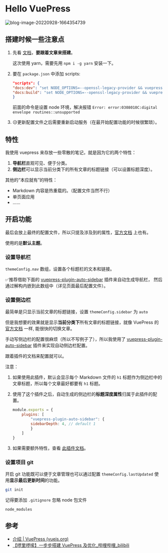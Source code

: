 # Hello VuePress

![blog-image-20220928-1664354739](https://cdn.jsdelivr.net/gh/Nova-mist/HexoBlogResources/images/2022/202209281646816.jpg)

## 搭建时候一些注意点

1. 先看 [文档](https://vuepress.vuejs.org/zh/guide/getting-started.html)，**要跟着文章来搭建**。

    这次使用 yarn，需要先用 `npm i -g yarn` 安装一下。
2. 要在 `package.json` 中添加 scripts:

    ```json
    "scripts": {
    "docs:dev": "set NODE_OPTIONS=--openssl-legacy-provider && vuepress dev docs",
    "docs:build": "set NODE_OPTIONS=--openssl-legacy-provider && vuepress build docs"
    }
    ```

    前面的命令是设置 node 环境，解决报错 `Error: error:0308010C:digital envelope routines::unsupported`
3. 😥更新配置文件之后需要重新启动服务（在最开始配置功能的时候很繁琐）。

## 特性

我使用 vuepress 来存放一些零散的笔记，就是因为它的两个特性：

1. **导航栏**直观可见、便于分类。
2. **侧边栏**可以显示当前分类下的所有文章的标题链接（可以设置标题深度）。

其他的“本应就有”的特性：

- Markdown 内容是热重载的。（配置文件当然不行）
- 单页面应用
- ......

## 开启功能

最后会放上最终的配置文件，所以只提及涉及到的属性，[官方文档](https://vuepress.vuejs.org/zh/theme/default-theme-config.html) 上也有。

使用的是**默认主题**。

### 设置导航栏

`themeConfig.nav` 数组，设置各个标题栏的文本和链接。

✅推荐借助下面的 [vuepress-plugin-auto-sidebar](https://shanyuhai123.github.io/vuepress-plugin-auto-sidebar/features/plugin-options.html#nav) 插件来自动生成导航栏，
然后通过解构内嵌到此数组中（详见页面最后配置文件）。

### 设置侧边栏

最简单是只显示当前文章的标题链接，设置 `themeConfig.sidebar` 为 `auto`

但是我想要的效果就是显示**当前分类下**所有文章的标题链接，就像 VuePress 的 [官方文档](https://vuepress.vuejs.org/zh/guide/) 一样,
能很快的切换文章。

手动写侧边栏的配置很麻烦（所以不写例子了），所以我使用了 [vuepress-plugin-auto-sidebar](https://shanyuhai123.github.io/vuepress-plugin-auto-sidebar/) 插件来实现自动侧边栏配置。

跟着插件的文档来配置就可以。

注意：

1. 如果使用此插件，默认会显示每个 Markdown 文件的 `h1` 标题作为侧边栏中的文章标题，所以每个文章最好都要有 `h1` 标题。
2. 使用了这个插件之后，自动生成的侧边栏的**标题深度属性**归属于此插件的配置。

    ```js
    module.exports = {
        plugins: [
            "vuepress-plugin-auto-sidebar": {
            sidebarDepth: 4, // default 1
            }
        ]
    }
    ```

3. 如果需要额外特性，查看 [此插件文档](https://shanyuhai123.github.io/vuepress-plugin-auto-sidebar/features/plugin-options.html#overview)。

### 设置项目 git

开启 git 功能既可以便于文章管理也可以通过配置 `themeConfig.lastUpdated` 使用**显示最后更新时间**的功能。

```bash
git init
```

记得要添加 `.gitignore` 忽略 node 包文件

```.gitignore
node_modules
```

## 参考

- [介绍 | VuePress (vuejs.org)](https://vuepress.vuejs.org/zh/guide/)
- [【啰里啰嗦】一步步搭建 VuePress 及优化_哔哩哔哩_bilibili](https://www.bilibili.com/video/BV1vb411m7NY/)